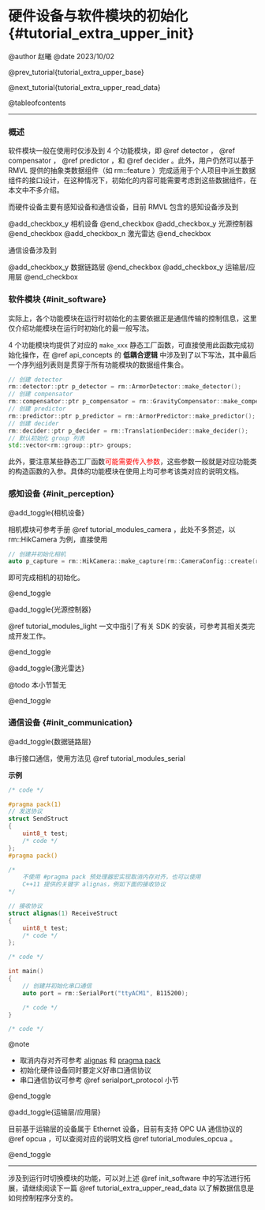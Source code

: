 硬件设备与软件模块的初始化{#tutorial_extra_upper_init}
============

@author 赵曦
@date 2023/10/02

@prev_tutorial{tutorial_extra_upper_base}

@next_tutorial{tutorial_extra_upper_read_data}

@tableofcontents

------

### 概述

软件模块一般在使用时仅涉及到 4 个功能模块，即 @ref detector ， @ref compensator ， @ref predictor ，和 @ref decider 。此外，用户仍然可以基于 RMVL 提供的抽象类数据组件（如 rm::feature ）完成适用于个人项目中派生数据组件的接口设计，在这种情况下，初始化的内容可能需要考虑到这些数据组件，在本文中不多介绍。

而硬件设备主要有感知设备和通信设备，目前 RMVL 包含的感知设备涉及到

@add_checkbox_y
相机设备
@end_checkbox
@add_checkbox_y
光源控制器
@end_checkbox
@add_checkbox_n
激光雷达
@end_checkbox

通信设备涉及到

@add_checkbox_y
数据链路层
@end_checkbox
@add_checkbox_y
运输层/应用层
@end_checkbox

### 软件模块 {#init_software}

实际上，各个功能模块在运行时初始化的主要依据正是通信传输的控制信息，这里仅介绍功能模块在运行时初始化的最一般写法。

4 个功能模块均提供了对应的 `make_xxx` 静态工厂函数，可直接使用此函数完成初始化操作，在 @ref api_concepts 的 **低耦合逻辑** 中涉及到了以下写法，其中最后一个序列组列表则是贯穿于所有功能模块的数据组件集合。

```cpp
// 创建 detector
rm::detector::ptr p_detector = rm::ArmorDetector::make_detector();
// 创建 compensator
rm::compensator::ptr p_compensator = rm::GravityCompensator::make_compensator();
// 创建 predictor
rm::predictor::ptr p_predictor = rm::ArmorPredictor::make_predictor();
// 创建 decider
rm::decider::ptr p_decider = rm::TranslationDecider::make_decider();
// 默认初始化 group 列表
std::vector<rm::group::ptr> groups;
```

此外，要注意某些静态工厂函数<span style="color: red">可能需要传入参数</span>，这些参数一般就是对应功能类的构造函数的入参。具体的功能模块在使用上均可参考该类对应的说明文档。

### 感知设备 {#init_perception}

@add_toggle{相机设备}

相机模块可参考手册 @ref tutorial_modules_camera ，此处不多赘述，以 rm::HikCamera 为例，直接使用

```cpp
// 创建并初始化相机
auto p_capture = rm::HikCamera::make_capture(rm::CameraConfig::create(rm::GrabMode::Continuous, rm::RetrieveMode::OpenCV));
```

即可完成相机的初始化。

@end_toggle

@add_toggle{光源控制器}

@ref tutorial_modules_light 一文中指引了有关 SDK 的安装，可参考其相关类完成开发工作。

@end_toggle

@add_toggle{激光雷达}

@todo
本小节暂无

@end_toggle

### 通信设备 {#init_communication}

@add_toggle{数据链路层}

串行接口通信，使用方法见 @ref tutorial_modules_serial

**示例**

```cpp
/* code */

#pragma pack(1)
// 发送协议
struct SendStruct
{
    uint8_t test;
    /* code */
};
#pragma pack()

/*
    不使用 #pragma pack 预处理器宏实现取消内存对齐，也可以使用
    C++11 提供的关键字 alignas，例如下面的接收协议
*/

// 接收协议
struct alignas(1) ReceiveStruct
{
    uint8_t test;
    /* code */
};

/* code */

int main()
{
    // 创建并初始化串口通信
    auto port = rm::SerialPort("ttyACM1", B115200);

    /* code */
}

/* code */
```

@note
- 取消内存对齐可参考 [alignas](https://zh.cppreference.com/w/cpp/language/alignas) 和 [pragma pack](https://zh.cppreference.com/w/cpp/preprocessor/impl#.23pragma_pack)
- 初始化硬件设备同时要定义好串口通信协议
- 串口通信协议可参考 @ref serialport_protocol 小节

@end_toggle

@add_toggle{运输层/应用层}

目前基于运输层的设备属于 Ethernet 设备，目前有支持 OPC UA 通信协议的 @ref opcua ，可以查阅对应的说明文档 @ref tutorial_modules_opcua 。

@end_toggle

------

涉及到运行时切换模块的功能，可以对上述 @ref init_software 中的写法进行拓展，请继续阅读下一篇 @ref tutorial_extra_upper_read_data 以了解数据信息是如何控制程序分支的。
